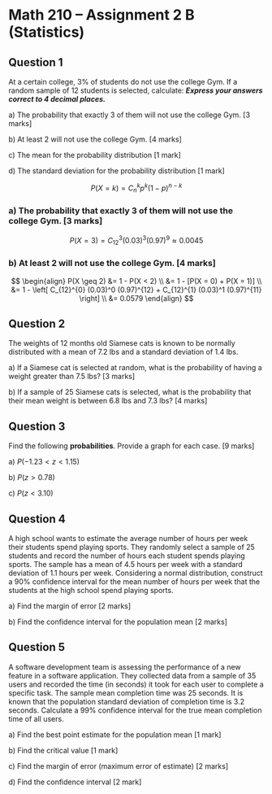 # Math 210 – Assignment 2 B (Statistics)

## Question 1

At a certain college, 3% of students do not use the college Gym. If a
random sample of 12 students is selected, calculate: ***Express your
answers correct to 4 decimal places.***

<!-- -->

a\) The probability that exactly 3 of them will not use the college Gym.
\[3 marks\]

b\) At least 2 will not use the college Gym. \[4 marks\]

c\) The mean for the probability distribution \[1 mark\]

d\) The standard deviation for the probability distribution \[1 mark\]

<!-- -->

$$ P(X = k) = C_{n}^{k} p^k (1-p)^{n-k} $$

### a) The probability that exactly 3 of them will not use the college Gym. \[3 marks\]

$$ P(X = 3) = C_{12}^{3} (0.03)^3 (0.97)^9 \approx 0.0045 $$

### b) At least 2 will not use the college Gym. \[4 marks\]

$$
\begin{align}
P(X \geq 2) &= 1 - P(X < 2) \\
&= 1 - [P(X = 0) + P(X = 1)] \\
&= 1 - \left[ C_{12}^{0} (0.03)^0 (0.97)^{12} + C_{12}^{1} (0.03)^1 (0.97)^{11} \right] \\
&= 0.0579
\end{align}
$$

## Question 2

The weights of 12 months old Siamese cats is known to be normally
distributed with a mean of 7.2 lbs and a standard deviation of 1.4 lbs.

<!-- -->

a\) If a Siamese cat is selected at random, what is the probability of
having a weight greater than 7.5 lbs? \[3 marks\]

b\) If a sample of 25 Siamese cats is selected, what is the probability
that their mean weight is between 6.8 lbs and 7.3 lbs? \[4 marks\]

<!-- -->

## Question 3

Find the following **probabilities**. Provide a graph for each case. \[9
marks\]

<!-- -->

a\) *P*(−1.23 \< *z* \< 1.15)

b\) *P*(*z* \> 0.78)

c\) *P*(*z* \< 3.10)

<!-- -->

## Question 4

A high school wants to estimate the average number of hours per week
their students spend playing sports. They randomly select a sample of 25
students and record the number of hours each student spends playing
sports. The sample has a mean of 4.5 hours per week with a standard
deviation of 1.1 hours per week. Considering a normal distribution,
construct a 90% confidence interval for the mean number of hours per
week that the students at the high school spend playing sports.

<!-- -->

a\) Find the margin of error \[2 marks\]

b\) Find the confidence interval for the population mean \[2 marks\]

<!-- -->

## Question 5

A software development team is assessing the performance of a new
feature in a software application. They collected data from a sample of
35 users and recorded the time (in seconds) it took for each user to
complete a specific task. The sample mean completion time was 25
seconds. It is known that the population standard deviation of
completion time is 3.2 seconds. Calculate a 99% confidence interval for
the true mean completion time of all users.

a\) Find the best point estimate for the population mean \[1 mark\]

b\) Find the critical value \[1 mark\]

c\) Find the margin of error (maximum error of estimate) \[2 marks\]

d\) Find the confidence interval \[2 mark\]
